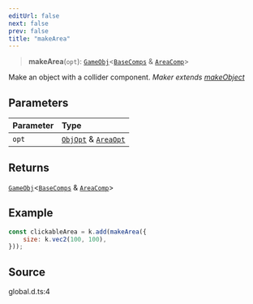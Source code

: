 ```yaml
---
editUrl: false
next: false
prev: false
title: "makeArea"
---
```


> **makeArea**(`opt`): [`GameObj`](https://kaboomjs.com/#GameObj)\<[`BaseComps`](/api/type-aliases/basecomps/) & [`AreaComp`]( https://kaboomjs.com/#AreaComp )\>

Make an object with a collider component.
*Maker extends [makeObject](../../../../../api/functions/makeobject)*

## Parameters

| Parameter | Type |
| :------ | :------ |
| `opt` | [`ObjOpt`](/api/type-aliases/objopt/) & [`AreaOpt`](/api/type-aliases/areaopt/) |

## Returns

[`GameObj`](https://kaboomjs.com/#GameObj)\<[`BaseComps`](/api/type-aliases/basecomps/) & [`AreaComp`]( https://kaboomjs.com/#AreaComp )\>

## Example

```js
const clickableArea = k.add(makeArea({
    size: k.vec2(100, 100),
}));
```

## Source

global.d.ts:4
